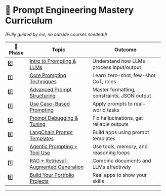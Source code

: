 # 📘 Prompt Engineering Mastery Curriculum

_(Fully guided by me, no outside courses needed!)!_

| 📍 Phase | Topic                                            | Outcome                                     |
| -------- | ------------------------------------------------ | ------------------------------------------- |
| 0️⃣       | [Intro to Prompting & LLMs](#phase-0)            | Understand how LLMs process input/output    |
| 1️⃣       | [Core Prompting Techniques](#phase-1)            | Learn zero-shot, few-shot, CoT, roles       |
| 2️⃣       | [Advanced Prompt Structuring](#phase-2)          | Master formatting, constraints, JSON output |
| 3️⃣       | [Use Case-Based Prompting](#phase-3)             | Apply prompts to real-world tasks           |
| 4️⃣       | [Prompt Debugging & Tuning](#phase-4)            | Fix hallucinations, get reliable outputs    |
| 5️⃣       | [LangChain Prompt Templates](#phase-5)           | Build apps using prompt templates           |
| 6️⃣       | [Agentic Prompting + Tool Use](#phase-6)         | Use tools, memory, and reasoning loops      |
| 7️⃣       | [RAG + Retrieval-Augmented Generation](#phase-7) | Combine documents and LLMs effectively      |
| 8️⃣       | [Build Your Portfolio Projects](#phase-8)        | Real apps to show your skills               |

---
